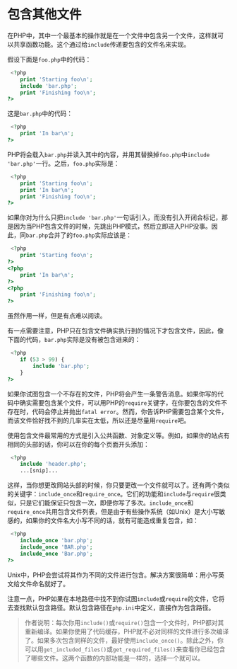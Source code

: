 # 包含其他文件

在PHP中，其中一个最基本的操作就是在一个文件中包含另一个文件，这样就可以共享函数功能。这个通过给`include`传递要包含的文件名来实现。

假设下面是`foo.php`中的代码：

```php
 <?php
    print 'Starting foo\n';
    include 'bar.php';
    print 'Finishing foo\n';
?>
```

这是`bar.php`中的代码：

```php
 <?php
    print 'In bar\n';
?>
```

PHP将会载入`bar.php`并读入其中的内容，并用其替换掉`foo.php`中`include 'bar.php'`一行。之后，`foo.php`实际是：

```php
 <?php
    print 'Starting foo\n';
    print 'In bar\n';
    print 'Finishing foo\n';
?>
```

如果你对为什么只把`include 'bar.php'`一句话引入，而没有引入开闭合标记，那是因为当PHP包含文件的时候，先跳出PHP模式，然后立即进入PHP没事。因此，同`bar.php`合并了的`foo.php`实际应该是：

```php
 <?php
    print 'Starting foo\n';
?>
<?php
    print 'In bar\n';
?>
<?php
    print 'Finishing foo\n';
?>
```

虽然作用一样，但是有点难以阅读。

有一点需要注意，PHP只在包含文件确实执行到的情况下才包含文件，因此，像下面的代码，`bar.php`实际是没有被包含进来的：

```php
 <?php
    if (53 > 99) {
        include 'bar.php';
    }
?>
```

如果你试图包含一个不存在的文件，PHP将会产生一条警告消息。如果你写的代码中确实需要包含某个文件，可以用PHP的`require`关键字，在你要包含的文件不存在时，代码会停止并抛出`fatal error`。然而，你告诉PHP需要包含某个文件，而该文件恰好找不到的几率实在太低，所以还是尽量用`require`吧。

使用包含文件最常用的方式是引入公共函数、对象定义等。例如，如果你的站点有相同的头部的话，你可以在你的每个页面开头添加：

```php
 <?php
    include 'header.php';
    ...[snip]...
```

这样，当你想更改网站头部的时候，你只要更改一个文件就可以了。还有两个类似的关键字：`include_once`和`require_once`。它们的功能和`include`与`require`很类似，只是它们能保证只包含一次，即便你写了多次。`include_once`和`require_once`共用包含文件列表，但是由于有些操作系统（如Unix）是大小写敏感的，如果你的文件名大小写不同的话，就有可能造成重复包含，如：

```php
 <?php
    include_once 'bar.php';
    include_once 'BAR.php';
    include_once 'Bar.php';
?>
```

Unix中，PHP会尝试将其作为不同的文件进行包含。解决方案很简单：用小写英文给文件命名就好了。

注意一点，PHP如果在本地路径中找不到你试图`include`或`require`的文件，它将去查找默认包含路径。默认包含路径在`php.ini`中定义，直接作为包含路径。

> 作者说明：每次你用`include()`或`require()`包含一个文件时，PHP都对其重新编译。如果你使用了代码缓存，PHP就不必对同样的文件进行多次编译了。如果多次包含同样的文件，最好使用`include_once()`。除此之外，你可以用`get_included_files()`或`get_required_files()`来查看你已经包含了哪些文件。这两个函数的内部功能是一样的，选择一个就可以。
